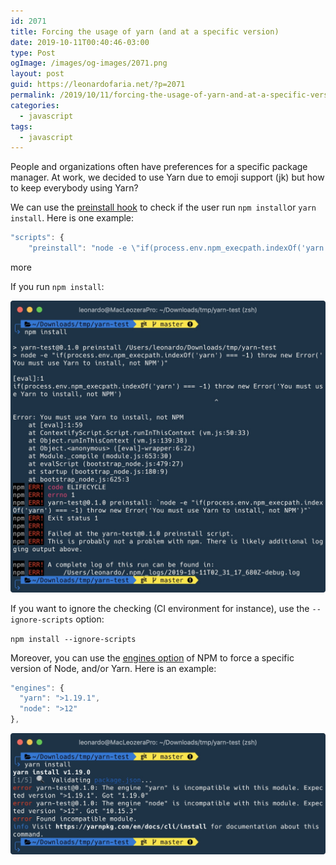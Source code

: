 ```yaml
---
id: 2071
title: Forcing the usage of yarn (and at a specific version)
date: 2019-10-11T00:40:46-03:00
type: Post
ogImage: /images/og-images/2071.png
layout: post
guid: https://leonardofaria.net/?p=2071
permalink: /2019/10/11/forcing-the-usage-of-yarn-and-at-a-specific-version/
categories:
  - javascript
tags:
  - javascript
---
```

People and organizations often have preferences for a specific package manager. At work, we decided to use Yarn due to emoji support (jk) but how to keep everybody using Yarn?&nbsp;

We can use the [preinstall hook](https://docs.npmjs.com/misc/scripts) to check if the user run `npm install`or `yarn install`. Here is one example:

```js
"scripts": {
    "preinstall": "node -e \"if(process.env.npm_execpath.indexOf('yarn') === -1) throw new Error('You must use Yarn to install, not NPM')\"",
```

<span className="hidden">more</span>

If you run `npm install`:

<img src="/wp-content/uploads/2019/10/npm-install.jpg" alt="" class="wp-image-2084" />

If you want to ignore the checking (CI environment for instance), use the `--ignore-scripts` option:&nbsp;

`npm install --ignore-scripts`

Moreover, you can use the [engines option](https://docs.npmjs.com/files/package.json#engines) of NPM to force a specific version of Node, and/or Yarn. Here is an example:

```js
"engines": {
  "yarn": ">1.19.1",
  "node": ">12"
},
```

<img src="/wp-content/uploads/2019/10/npm-engines.jpg" alt="" class="wp-image-2101" />
